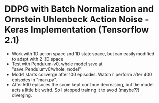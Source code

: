 # DDPG with Batch Normalization and Ornstein Uhlenbeck Action Noise - Keras Implementation (Tensorflow 2.1)
- Work with 1D action space and 1D state space, but can easily modified to adapt with 2-3D space
- Test with Pendulum-v0, whole model save at "save_Pendulumv0/whole_model"
- Model starts converge after 100 episodes. Watch it perform after 400 episodes in "main.py".
- After 500 episodes the score kept continue decreasing, but the model acts a little bit weird. So I stopped training it to avoid (maybe??) diverging.
